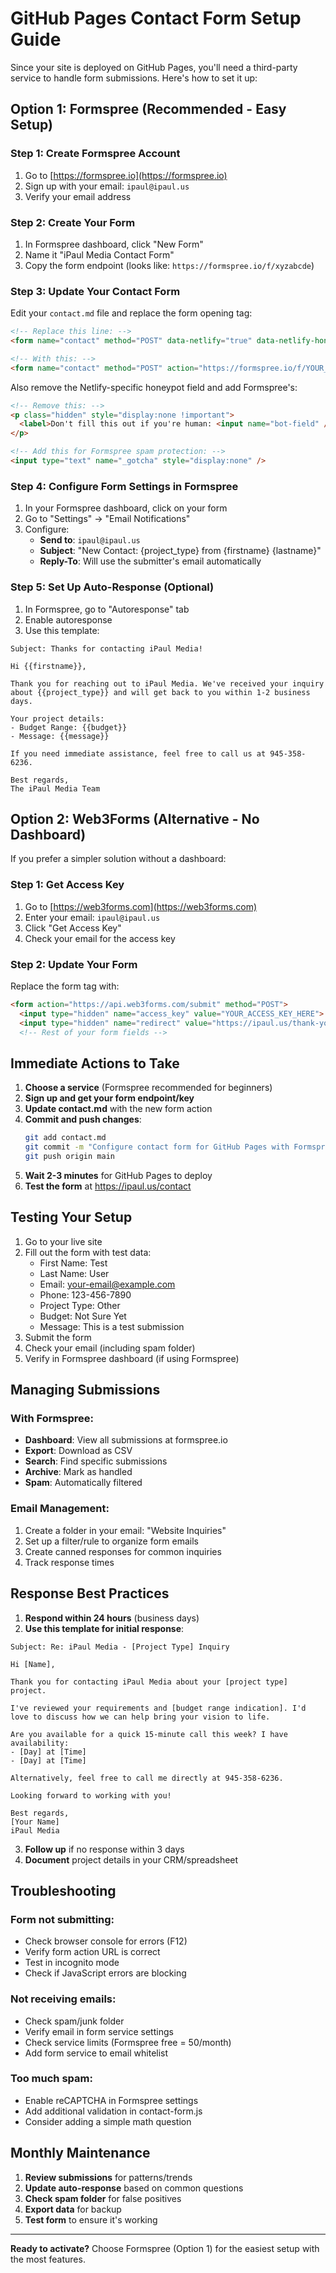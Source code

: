 # GitHub Pages Contact Form Setup Guide

Since your site is deployed on GitHub Pages, you'll need a third-party service to handle form submissions. Here's how to set it up:

## Option 1: Formspree (Recommended - Easy Setup)

### Step 1: Create Formspree Account
1. Go to [https://formspree.io](https://formspree.io)
2. Sign up with your email: `ipaul@ipaul.us`
3. Verify your email address

### Step 2: Create Your Form
1. In Formspree dashboard, click "New Form"
2. Name it "iPaul Media Contact Form"
3. Copy the form endpoint (looks like: `https://formspree.io/f/xyzabcde`)

### Step 3: Update Your Contact Form
Edit your `contact.md` file and replace the form opening tag:

```html
<!-- Replace this line: -->
<form name="contact" method="POST" data-netlify="true" data-netlify-honeypot="bot-field" action="/thank-you">

<!-- With this: -->
<form name="contact" method="POST" action="https://formspree.io/f/YOUR_FORM_ID">
```

Also remove the Netlify-specific honeypot field and add Formspree's:
```html
<!-- Remove this: -->
<p class="hidden" style="display:none !important">
  <label>Don't fill this out if you're human: <input name="bot-field" /></label>
</p>

<!-- Add this for Formspree spam protection: -->
<input type="text" name="_gotcha" style="display:none" />
```

### Step 4: Configure Form Settings in Formspree
1. In your Formspree dashboard, click on your form
2. Go to "Settings" → "Email Notifications"
3. Configure:
   - **Send to**: `ipaul@ipaul.us`
   - **Subject**: "New Contact: {project_type} from {firstname} {lastname}"
   - **Reply-To**: Will use the submitter's email automatically

### Step 5: Set Up Auto-Response (Optional)
1. In Formspree, go to "Autoresponse" tab
2. Enable autoresponse
3. Use this template:

```
Subject: Thanks for contacting iPaul Media!

Hi {{firstname}},

Thank you for reaching out to iPaul Media. We've received your inquiry about {{project_type}} and will get back to you within 1-2 business days.

Your project details:
- Budget Range: {{budget}}
- Message: {{message}}

If you need immediate assistance, feel free to call us at 945-358-6236.

Best regards,
The iPaul Media Team
```

## Option 2: Web3Forms (Alternative - No Dashboard)

If you prefer a simpler solution without a dashboard:

### Step 1: Get Access Key
1. Go to [https://web3forms.com](https://web3forms.com)
2. Enter your email: `ipaul@ipaul.us`
3. Click "Get Access Key"
4. Check your email for the access key

### Step 2: Update Your Form
Replace the form tag with:
```html
<form action="https://api.web3forms.com/submit" method="POST">
  <input type="hidden" name="access_key" value="YOUR_ACCESS_KEY_HERE">
  <input type="hidden" name="redirect" value="https://ipaul.us/thank-you">
  <!-- Rest of your form fields -->
```

## Immediate Actions to Take

1. **Choose a service** (Formspree recommended for beginners)
2. **Sign up and get your form endpoint/key**
3. **Update contact.md** with the new form action
4. **Commit and push changes**:
   ```bash
   git add contact.md
   git commit -m "Configure contact form for GitHub Pages with Formspree"
   git push origin main
   ```
5. **Wait 2-3 minutes** for GitHub Pages to deploy
6. **Test the form** at https://ipaul.us/contact

## Testing Your Setup

1. Go to your live site
2. Fill out the form with test data:
   - First Name: Test
   - Last Name: User
   - Email: your-email@example.com
   - Phone: 123-456-7890
   - Project Type: Other
   - Budget: Not Sure Yet
   - Message: This is a test submission
3. Submit the form
4. Check your email (including spam folder)
5. Verify in Formspree dashboard (if using Formspree)

## Managing Submissions

### With Formspree:
- **Dashboard**: View all submissions at formspree.io
- **Export**: Download as CSV
- **Search**: Find specific submissions
- **Archive**: Mark as handled
- **Spam**: Automatically filtered

### Email Management:
1. Create a folder in your email: "Website Inquiries"
2. Set up a filter/rule to organize form emails
3. Create canned responses for common inquiries
4. Track response times

## Response Best Practices

1. **Respond within 24 hours** (business days)
2. **Use this template for initial response**:

```
Subject: Re: iPaul Media - [Project Type] Inquiry

Hi [Name],

Thank you for contacting iPaul Media about your [project type] project.

I've reviewed your requirements and [budget range indication]. I'd love to discuss how we can help bring your vision to life.

Are you available for a quick 15-minute call this week? I have availability:
- [Day] at [Time]
- [Day] at [Time]

Alternatively, feel free to call me directly at 945-358-6236.

Looking forward to working with you!

Best regards,
[Your Name]
iPaul Media
```

3. **Follow up** if no response within 3 days
4. **Document** project details in your CRM/spreadsheet

## Troubleshooting

### Form not submitting:
- Check browser console for errors (F12)
- Verify form action URL is correct
- Test in incognito mode
- Check if JavaScript errors are blocking

### Not receiving emails:
- Check spam/junk folder
- Verify email in form service settings
- Check service limits (Formspree free = 50/month)
- Add form service to email whitelist

### Too much spam:
- Enable reCAPTCHA in Formspree settings
- Add additional validation in contact-form.js
- Consider adding a simple math question

## Monthly Maintenance

1. **Review submissions** for patterns/trends
2. **Update auto-response** based on common questions
3. **Check spam folder** for false positives
4. **Export data** for backup
5. **Test form** to ensure it's working

---

**Ready to activate?** Choose Formspree (Option 1) for the easiest setup with the most features.
